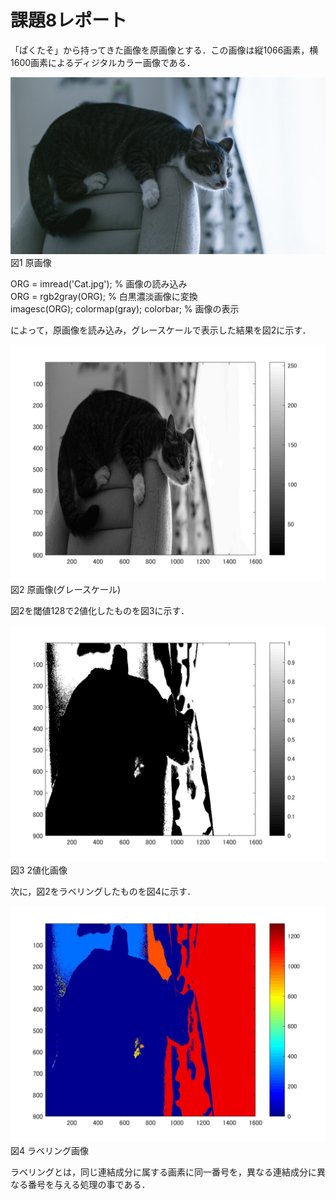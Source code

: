 # 課題8レポート

「ぱくたそ」から持ってきた画像を原画像とする．この画像は縦1066画素，横1600画素によるディジタルカラー画像である．

![原画像](https://github.com/Tomoya-A/MyFolder/blob/master/kadai8/Cat3.jpg)  
図1 原画像

ORG = imread('Cat.jpg'); % 画像の読み込み  
ORG = rgb2gray(ORG); % 白黒濃淡画像に変換  
imagesc(ORG); colormap(gray); colorbar; % 画像の表示   

によって，原画像を読み込み，グレースケールで表示した結果を図2に示す．

![原画像](https://github.com/Tomoya-A/MyFolder/blob/master/kadai8/kadai8_1.jpg)  
図2 原画像(グレースケール)

図2を閾値128で2値化したものを図3に示す．

![原画像](https://github.com/Tomoya-A/MyFolder/blob/master/kadai8/kadai8_2.jpg)  
図3 2値化画像

次に，図2をラベリングしたものを図4に示す．

![原画像](https://github.com/Tomoya-A/MyFolder/blob/master/kadai8/kadai8_3.jpg)  
図4 ラベリング画像

ラベリングとは，同じ連結成分に属する画素に同一番号を，異なる連結成分に異なる番号を与える処理の事である．
